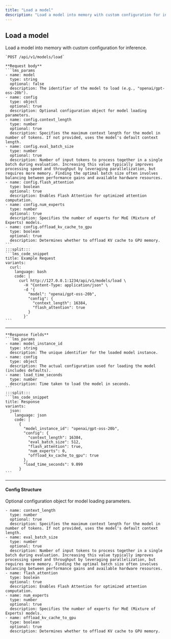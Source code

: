 ```yaml
---
title: "Load a model"
description: "Load a model into memory with custom configuration for inference"
---
```

## Load a model

Load a model into memory with custom configuration for inference.

````lms_hstack
`POST /api/v1/models/load`

**Request body**
```lms_params
- name: model
  type: string
  optional: false
  description: The identifier of the model to load (e.g., "openai/gpt-oss-20b").
- name: config
  type: object
  optional: true
  description: Optional configuration object for model loading parameters.
- name: config.context_length
  type: number
  optional: true
  description: Specifies the maximum context length for the model in number of tokens. If not provided, uses the model's default context length.
- name: config.eval_batch_size
  type: number
  optional: true
  description: Number of input tokens to process together in a single batch during evaluation. Increasing this value typically improves processing speed and throughput by leveraging parallelization, but requires more memory. Finding the optimal batch size often involves balancing between performance gains and available hardware resources.
- name: config.flash_attention
  type: boolean
  optional: true
  description: Enables Flash Attention for optimized attention computation.
- name: config.num_experts
  type: number
  optional: true
  description: Specifies the number of experts for MoE (Mixture of Experts) models.
- name: config.offload_kv_cache_to_gpu
  type: boolean
  optional: true
  description: Determines whether to offload KV cache to GPU memory.
```
:::split:::
```lms_code_snippet
title: Example Request
variants:
  curl:
    language: bash
    code: |
      curl http://127.0.0.1:1234/api/v1/models/load \
        -H "Content-Type: application/json" \
        -d '{
          "model": "openai/gpt-oss-20b",
          "config": {
            "context_length": 16384,
            "flash_attention": true
          }
        }'
```
````

---

````lms_hstack
**Response fields**
```lms_params
- name: model_instance_id
  type: string
  description: The unique identifier for the loaded model instance.
- name: config
  type: object
  description: The actual configuration used for loading the model (includes defaults).
- name: load_time_seconds
  type: number
  description: Time taken to load the model in seconds.
```
:::split:::
```lms_code_snippet
title: Response
variants:
  json:
    language: json
    code: |
      {
        "model_instance_id": "openai/gpt-oss-20b",
        "config": {
          "context_length": 16384,
          "eval_batch_size": 512,
          "flash_attention": true,
          "num_experts": 0,
          "offload_kv_cache_to_gpu": true
        },
        "load_time_seconds": 9.099
      }
```
````

---

#### Config Structure

Optional configuration object for model loading parameters.

```lms_params
- name: context_length
  type: number
  optional: true
  description: Specifies the maximum context length for the model in number of tokens. If not provided, uses the model's default context length.
- name: eval_batch_size
  type: number
  optional: true
  description: Number of input tokens to process together in a single batch during evaluation. Increasing this value typically improves processing speed and throughput by leveraging parallelization, but requires more memory. Finding the optimal batch size often involves balancing between performance gains and available hardware resources.
- name: flash_attention
  type: boolean
  optional: true
  description: Enables Flash Attention for optimized attention computation.
- name: num_experts
  type: number
  optional: true
  description: Specifies the number of experts for MoE (Mixture of Experts) models.
- name: offload_kv_cache_to_gpu
  type: boolean
  optional: true
  description: Determines whether to offload KV cache to GPU memory.
```
